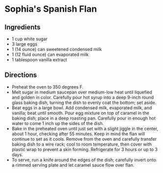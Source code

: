 # Sophia's Spanish Flan

## Ingredients

- 1 cup white sugar 
- 3 large eggs
- 1 (14 ounce) can sweetened condensed milk
- 1 (12 fluid ounce) can evaporated milk
- 1 tablespoon vanilla extract

## Directions

- Preheat the oven to 350 degrees F.
- Melt sugar in medium saucepan over medium-low heat until liquefied and golden in color. Carefully pour hot syrup into a deep 9-inch round glass baking dish, turning the dish to evenly coat the bottom; set aside.
- Beat eggs in a large bowl. Add condensed milk, evaporated milk, and vanilla; beat until smooth. Pour egg mixture on top of caramel in the baking dish; place in a deep roasting pan. Carefully pour in enough hot water to come 1 inch up the sides of the dish.
- Bake in the preheated oven until just set with a slight jiggle in the center, about 1 hour, checking after 55 minutes. Keep in mind the flan will continue to set as it cools. Remove from the oven and carefully transfer baking dish to a wire rack; cool to room temperature, then cover with plastic wrap to prevent a skin forming. Refrigerate for 3 hours or up to 3 days.
- To serve, run a knife around the edges of the dish; carefully invert onto a rimmed serving plate and let caramel sauce flow over flan.